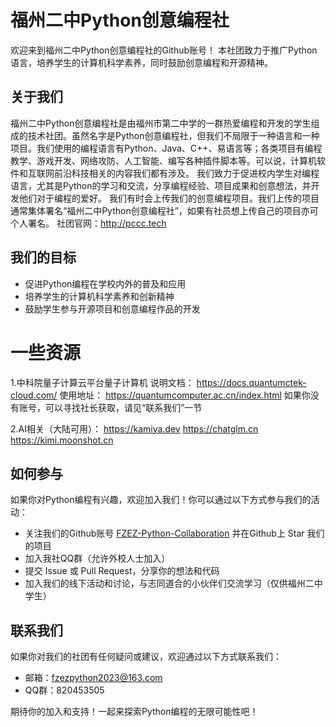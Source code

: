 # 福州二中Python创意编程社

欢迎来到福州二中Python创意编程社的Github账号！
本社团致力于推广Python语言，培养学生的计算机科学素养，同时鼓励创意编程和开源精神。

## 关于我们

福州二中Python创意编程社是由福州市第二中学的一群热爱编程和开发的学生组成的技术社团。虽然名字是Python创意编程社，但我们不局限于一种语言和一种项目。我们使用的编程语言有Python、Java、C++、易语言等；各类项目有编程教学、游戏开发、网络攻防、人工智能、编写各种插件脚本等。可以说，计算机软件和互联网前沿科技相关的内容我们都有涉及。
我们致力于促进校内学生对编程语言，尤其是Python的学习和交流，分享编程经验、项目成果和创意想法，并开发他们对于编程的爱好。
我们有时会上传我们的创意编程项目。我们上传的项目通常集体署名“福州二中Python创意编程社”，如果有社员想上传自己的项目亦可个人署名。
社团官网：http://pccc.tech

## 我们的目标

- 促进Python编程在学校内外的普及和应用
- 培养学生的计算机科学素养和创新精神
- 鼓励学生参与开源项目和创意编程作品的开发

# 一些资源

1.中科院量子计算云平台量子计算机
说明文档：
https://docs.quantumctek-cloud.com/
使用地址：
https://quantumcomputer.ac.cn/index.html 
如果你没有账号，可以寻找社长获取，请见“联系我们”一节

2.AI相关（大陆可用）：
https://kamiya.dev
https://chatglm.cn
https://kimi.moonshot.cn


## 如何参与

如果你对Python编程有兴趣，欢迎加入我们！你可以通过以下方式参与我们的活动：

- 关注我们的Github账号 [FZEZ-Python-Collaboration](https://github.com/FZEZ-Python-Collaboration) 并在Github上 Star 我们的项目
- 加入我社QQ群（允许外校人士加入）
- 提交 Issue 或 Pull Request，分享你的想法和代码
- 加入我们的线下活动和讨论，与志同道合的小伙伴们交流学习（仅供福州二中学生）

## 联系我们

如果你对我们的社团有任何疑问或建议，欢迎通过以下方式联系我们：

- 邮箱：fzezpython2023@163.com
- QQ群：820453505

期待你的加入和支持！一起来探索Python编程的无限可能性吧！
